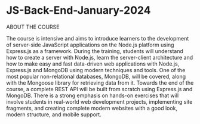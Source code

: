 # JS-Back-End-January-2024
ABOUT THE COURSE

The course is intensive and aims to introduce learners to the development of server-side JavaScript applications on the Node.js platform using Express.js as a framework. During the training, students will understand how to create a server with Node.js, learn the server-client architecture and how to make easy and fast data-driven web applications with Node.js, Express.js and MongoDB using modern techniques and tools. One of the most popular non-relational databases, MongoDB, will be covered, along with the Mongoose library for retrieving data from it. Towards the end of the course, a complete REST API will be built from scratch using Express.js and MongoDB. There is a strong emphasis on hands-on exercises that will involve students in real-world web development projects, implementing site fragments, and creating complete modern websites with a good look, modern structure, and mobile support.
